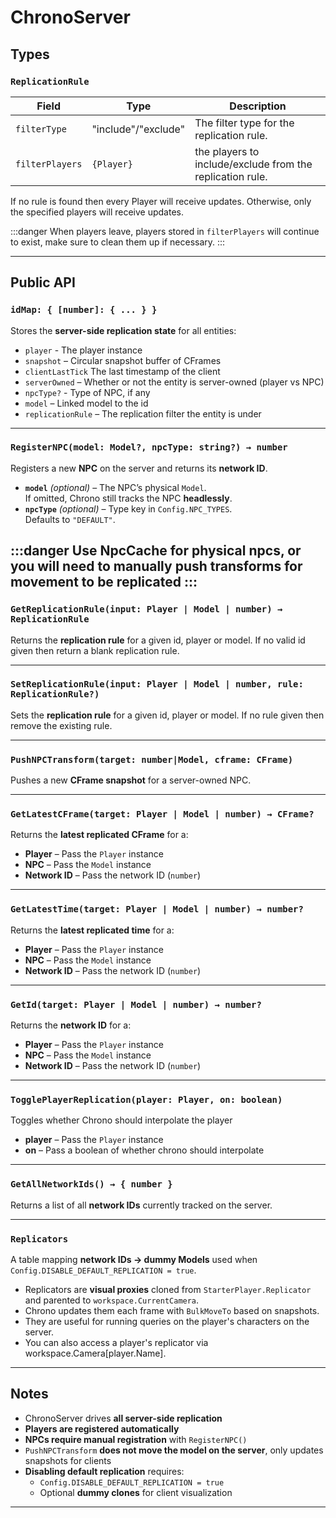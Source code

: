 # ChronoServer 


## Types

### `ReplicationRule`

| Field     | Type   | Description              |
|----------|-------|--------------------------|
| `filterType`      | "include"/"exclude" | The filter type for the replication rule.   |
| `filterPlayers`  | `{Player}`    | the players to include/exclude from the replication rule. |

If no rule is found then  every Player will receive updates. Otherwise, only the specified players will receive updates.

:::danger
When players leave, players stored in `filterPlayers` will continue to exist, make sure to clean them up if necessary.
:::

---

## Public API

### `idMap: { [number]: { ... } }`

Stores the **server-side replication state** for all entities:
- `player` - The player instance
- `snapshot` – Circular snapshot buffer of CFrames 
- `clientLastTick` The last timestamp of the client 
- `serverOwned` – Whether or not the entity is server-owned (player vs NPC)
- `npcType?` - Type of NPC, if any
- `model` – Linked model to the id
- `replicationRule` – The replication filter the entity is under

---

### `RegisterNPC(model: Model?, npcType: string?) → number`

Registers a new **NPC** on the server and returns its **network ID**.

- **`model`** *(optional)* – The NPC’s physical `Model`.  
  If omitted, Chrono still tracks the NPC **headlessly**.
- **`npcType`** *(optional)* – Type key in `Config.NPC_TYPES`.  
  Defaults to `"DEFAULT"`.

:::danger
Use NpcCache for physical npcs, or you will need to manually push transforms for movement to be replicated
:::
---

### `GetReplicationRule(input: Player | Model | number) → ReplicationRule`

Returns the **replication rule** for a given id, player or model. If no valid id given then return a blank replication rule.

---

### `SetReplicationRule(input: Player | Model | number, rule: ReplicationRule?)`

Sets the **replication rule** for a given id, player or model. If no rule given then remove the existing rule.

---

### `PushNPCTransform(target: number|Model, cframe: CFrame)`

Pushes a new **CFrame snapshot** for a server-owned NPC.

---

### `GetLatestCFrame(target: Player | Model | number) → CFrame?`

Returns the **latest replicated CFrame** for a:

- **Player** – Pass the `Player` instance  
- **NPC** – Pass the `Model` instance  
- **Network ID** – Pass the network ID (`number`)

---

### `GetLatestTime(target: Player | Model | number) → number?`

Returns the **latest replicated time** for a:

- **Player** – Pass the `Player` instance  
- **NPC** – Pass the `Model` instance  
- **Network ID** – Pass the network ID (`number`)

---

### `GetId(target: Player | Model | number) → number?`

Returns the **network ID** for a:

- **Player** – Pass the `Player` instance  
- **NPC** – Pass the `Model` instance
- **Network ID** – Pass the network ID (`number`)

---

### `TogglePlayerReplication(player: Player, on: boolean)`

Toggles whether Chrono should interpolate the player

- **player** – Pass the `Player` instance  
- **on** – Pass a boolean of whether chrono should interpolate

---

### `GetAllNetworkIds() → { number }`

Returns a list of all **network IDs** currently tracked on the server.

---


### `Replicators`

A table mapping **network IDs → dummy Models** used when  
`Config.DISABLE_DEFAULT_REPLICATION = true`.

- Replicators are **visual proxies** cloned from `StarterPlayer.Replicator`  
  and parented to `workspace.CurrentCamera`.  
- Chrono updates them each frame with `BulkMoveTo` based on snapshots.  
- They are useful for running queries on the player's characters on the server.
- You can also access a player's replicator via workspace.Camera[player.Name].

---

## Notes

- ChronoServer drives **all server-side replication**  
- **Players are registered automatically**  
- **NPCs require manual registration** with `RegisterNPC()`  
- `PushNPCTransform` **does not move the model on the server**, only updates snapshots for clients  
- **Disabling default replication** requires:
  - `Config.DISABLE_DEFAULT_REPLICATION = true`
  - Optional **dummy clones** for client visualization

---
